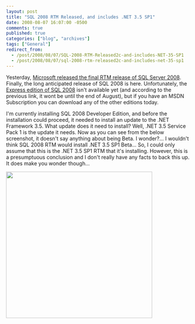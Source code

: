 ```yaml
---
layout: post
title: "SQL 2008 RTM Released, and includes .NET 3.5 SP1"
date: 2008-08-07 16:07:00 -0500
comments: true
published: true
categories: ["blog", "archives"]
tags: ["General"]
redirect_from: 
  - /post/2008/08/07/SQL-2008-RTM-Released2c-and-includes-NET-35-SP1
  - /post/2008/08/07/sql-2008-rtm-released2c-and-includes-net-35-sp1
---
```

<!-- more -->
<p><img src="/images/postsSQL2008Logo.gif" alt="" align="right" />Yesterday, <a href="http://www.microsoft.com/presspass/press/2008/aug08/08-06SQLServer2008PR.mspx">Microsoft released the final RTM release of SQL Server 2008</a>. Finally, the long anticipated release of SQL 2008 is here. Unfortunately, the <a href="http://www.microsoft.com/sqlserver/2008/en/us/express.aspx">Express edition of SQL 2008</a> isn't available yet (and according to the previous link, it wont be until the end of August), but if you have an MSDN Subscription you can download any of the other editions today.</p>
<p>I'm currently installing SQL 2008 Developer Edition, and before the installation could proceed, it needed to install an update to the .NET Framework 3.5. What update does it need to install? Well, .NET 3.5 Service Pack 1 is the update it needs. Now as you can see from the below screenshot, it doesn't say anything about being Beta. I wonder?... I wouldn't think SQL 2008 RTM would install .NET 3.5 SP1 Beta... So, I could only assume that this is the .NET 3.5 SP1 RTM that it's installing. However, this is a presumptuous conclusion and I don't really have any facts to back this up. It does make you wonder though...</p>
<p><img src="/images/postsSQL2008RTM_dotNet35SP1_Included.png" alt="" width="400" /></p>
<p>&nbsp;</p>
